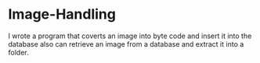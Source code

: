# Image-Handling
I wrote a program that coverts an image into byte code and insert it into the database also can retrieve an image from a database and extract it into a folder.
